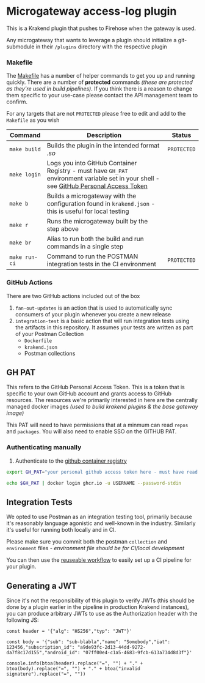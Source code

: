 # Microgateway access-log plugin

This is a Krakend plugin that pushes to Firehose when the gateway is used.

Any microgateway that wants to leverage a plugin should initialize a git-submodule in their `/plugins` directory with the respective plugin

### Makefile

The [Makefile](Makefile) has a number of helper commands to get you up and running quickly. There are a number of
**protected** commands _(these are protected as they're used in build pipelines)_. If you think there is a reason to change
them specific to your use-case please contact the API management team to confirm.

For any targets that are not `PROTECTED` please free to edit and add to the `Makefile` as you wish

| Command       | Description                                                                                                                                       | Status      |
| ------------- | ------------------------------------------------------------------------------------------------------------------------------------------------- | ----------- |
| `make build`  | Builds the plugin in the intended format _<name>.so_                                                                                              | `PROTECTED` |
| `make login`  | Logs you into GitHub Container Registry - must have `GH_PAT` environment variable set in your shell - see [GitHub Personal Access Token](#GH-PAT) |             |
| `make b`      | Builds a microgateway with the configuration found in `krakend.json` - this is useful for local testing                                           |             |
| `make r`      | Runs the microgateway built by the step above                                                                                                     |             |
| `make br`     | Alias to run both the build and run commands in a single step                                                                                     |             |
| `make run-ci` | Command to run the POSTMAN integration tests in the CI environment                                                                                | `PROTECTED` |

### GitHub Actions

There are two GitHub actions included out of the box

1. `fan-out-updates` is an action that is used to automatically sync consumers of your plugin whenever you create a new release
2. `integration-test` is a basic action that will run integration tests using the artifacts in this repository. It assumes your tests are written as part of your Postman Collection
   - `Dockerfile`
   - `krakend.json`
   - Postman collections

## GH PAT

This refers to the GitHub Personal Access Token. This is a token that is specific to your own GitHub account and grants
access to GitHub resources. The resources we're primarily interested in here are the centrally managed docker images _(used to build krakend plugins & the base gateway image)_

This PAT will need to have permissions that at a minmum can read `repos` and `packages`. You will also
need to enable SSO on the GITHUB PAT.

### Authenticating manually

1. Authenticate to the [github container registry](https://docs.github.com/en/packages/working-with-a-github-packages-registry/working-with-the-container-registry#authenticating-to-the-container-registry)

```sh
export GH_PAT="your personal github access token here - must have read packages scope at a minimum"

echo $GH_PAT | docker login ghcr.io -u USERNAME --password-stdin
```

## Integration Tests

We opted to use Postman as an integration testing tool, primarily because it's reasonably language agonistic and
well-known in the industry. Similarly it's useful for running both locally and in CI.

Please make sure you commit both the postman `collection` and `environment` files - _environment file should be for
CI/local development_

You can then use the [reuseable workflow](https://github.com/KL-Engineering/central-microgateway-configuration/blob/main/.github/workflows/plugin-integration-test.yaml) to easily set up a CI pipeline for your plugin.

## Generating a JWT

Since it's not the responsibility of this plugin to verify JWTs (this should be done by a plugin earlier in the pipeline in production Krakend instances), 
you can produce arbitrary JWTs to use as the Authorization header with the following JS:

```
const header = '{"alg": "HS256","typ": "JWT"}'

const body = '{"sub": "sub-blabla","name": "Somebody","iat": 123456,"subscription_id": "a9de93fc-2d13-44dd-9272-da7f8c17d155","android_id": "07ff00e4-c1a5-4683-9fcb-613a734d8d3f"}'

console.info(btoa(header).replace("=", "") + "." + btoa(body).replace("=", "") + "." + btoa("invalid signature").replace("=", ""))
```